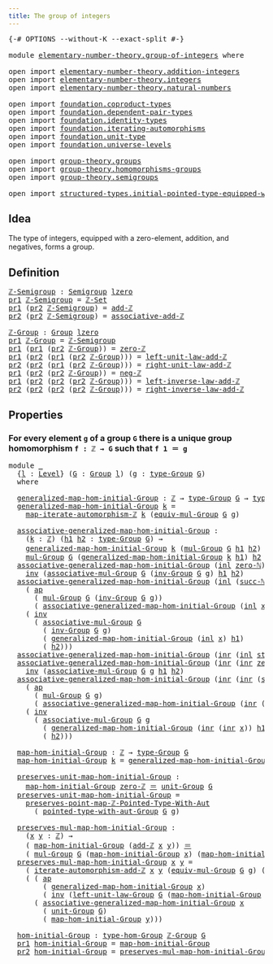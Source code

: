 ```yaml
---
title: The group of integers
---
```


<pre class="Agda"><a id="47" class="Symbol">{-#</a> <a id="51" class="Keyword">OPTIONS</a> <a id="59" class="Pragma">--without-K</a> <a id="71" class="Pragma">--exact-split</a> <a id="85" class="Symbol">#-}</a>

<a id="90" class="Keyword">module</a> <a id="97" href="elementary-number-theory.group-of-integers.html" class="Module">elementary-number-theory.group-of-integers</a> <a id="140" class="Keyword">where</a>

<a id="147" class="Keyword">open</a> <a id="152" class="Keyword">import</a> <a id="159" href="elementary-number-theory.addition-integers.html" class="Module">elementary-number-theory.addition-integers</a>
<a id="202" class="Keyword">open</a> <a id="207" class="Keyword">import</a> <a id="214" href="elementary-number-theory.integers.html" class="Module">elementary-number-theory.integers</a>
<a id="248" class="Keyword">open</a> <a id="253" class="Keyword">import</a> <a id="260" href="elementary-number-theory.natural-numbers.html" class="Module">elementary-number-theory.natural-numbers</a>

<a id="302" class="Keyword">open</a> <a id="307" class="Keyword">import</a> <a id="314" href="foundation.coproduct-types.html" class="Module">foundation.coproduct-types</a>
<a id="341" class="Keyword">open</a> <a id="346" class="Keyword">import</a> <a id="353" href="foundation.dependent-pair-types.html" class="Module">foundation.dependent-pair-types</a>
<a id="385" class="Keyword">open</a> <a id="390" class="Keyword">import</a> <a id="397" href="foundation.identity-types.html" class="Module">foundation.identity-types</a>
<a id="423" class="Keyword">open</a> <a id="428" class="Keyword">import</a> <a id="435" href="foundation.iterating-automorphisms.html" class="Module">foundation.iterating-automorphisms</a>
<a id="470" class="Keyword">open</a> <a id="475" class="Keyword">import</a> <a id="482" href="foundation.unit-type.html" class="Module">foundation.unit-type</a>
<a id="503" class="Keyword">open</a> <a id="508" class="Keyword">import</a> <a id="515" href="foundation.universe-levels.html" class="Module">foundation.universe-levels</a>

<a id="543" class="Keyword">open</a> <a id="548" class="Keyword">import</a> <a id="555" href="group-theory.groups.html" class="Module">group-theory.groups</a>
<a id="575" class="Keyword">open</a> <a id="580" class="Keyword">import</a> <a id="587" href="group-theory.homomorphisms-groups.html" class="Module">group-theory.homomorphisms-groups</a>
<a id="621" class="Keyword">open</a> <a id="626" class="Keyword">import</a> <a id="633" href="group-theory.semigroups.html" class="Module">group-theory.semigroups</a>

<a id="658" class="Keyword">open</a> <a id="663" class="Keyword">import</a> <a id="670" href="structured-types.initial-pointed-type-equipped-with-automorphism.html" class="Module">structured-types.initial-pointed-type-equipped-with-automorphism</a>
</pre>
## Idea

The type of integers, equipped with a zero-element, addition, and negatives, forms a group.

## Definition

<pre class="Agda"><a id="ℤ-Semigroup"></a><a id="865" href="elementary-number-theory.group-of-integers.html#865" class="Function">ℤ-Semigroup</a> <a id="877" class="Symbol">:</a> <a id="879" href="group-theory.semigroups.html#750" class="Function">Semigroup</a> <a id="889" href="Agda.Primitive.html#764" class="Primitive">lzero</a>
<a id="895" href="foundation-core.dependent-pair-types.html#605" class="Field">pr1</a> <a id="899" href="elementary-number-theory.group-of-integers.html#865" class="Function">ℤ-Semigroup</a> <a id="911" class="Symbol">=</a> <a id="913" href="elementary-number-theory.integers.html#4352" class="Function">ℤ-Set</a>
<a id="919" href="foundation-core.dependent-pair-types.html#605" class="Field">pr1</a> <a id="923" class="Symbol">(</a><a id="924" href="foundation-core.dependent-pair-types.html#617" class="Field">pr2</a> <a id="928" href="elementary-number-theory.group-of-integers.html#865" class="Function">ℤ-Semigroup</a><a id="939" class="Symbol">)</a> <a id="941" class="Symbol">=</a> <a id="943" href="elementary-number-theory.addition-integers.html#1631" class="Function">add-ℤ</a>
<a id="949" href="foundation-core.dependent-pair-types.html#617" class="Field">pr2</a> <a id="953" class="Symbol">(</a><a id="954" href="foundation-core.dependent-pair-types.html#617" class="Field">pr2</a> <a id="958" href="elementary-number-theory.group-of-integers.html#865" class="Function">ℤ-Semigroup</a><a id="969" class="Symbol">)</a> <a id="971" class="Symbol">=</a> <a id="973" href="elementary-number-theory.addition-integers.html#5386" class="Function">associative-add-ℤ</a>

<a id="ℤ-Group"></a><a id="992" href="elementary-number-theory.group-of-integers.html#992" class="Function">ℤ-Group</a> <a id="1000" class="Symbol">:</a> <a id="1002" href="group-theory.groups.html#2650" class="Function">Group</a> <a id="1008" href="Agda.Primitive.html#764" class="Primitive">lzero</a>
<a id="1014" href="foundation-core.dependent-pair-types.html#605" class="Field">pr1</a> <a id="1018" href="elementary-number-theory.group-of-integers.html#992" class="Function">ℤ-Group</a> <a id="1026" class="Symbol">=</a> <a id="1028" href="elementary-number-theory.group-of-integers.html#865" class="Function">ℤ-Semigroup</a>
<a id="1040" href="foundation-core.dependent-pair-types.html#605" class="Field">pr1</a> <a id="1044" class="Symbol">(</a><a id="1045" href="foundation-core.dependent-pair-types.html#605" class="Field">pr1</a> <a id="1049" class="Symbol">(</a><a id="1050" href="foundation-core.dependent-pair-types.html#617" class="Field">pr2</a> <a id="1054" href="elementary-number-theory.group-of-integers.html#992" class="Function">ℤ-Group</a><a id="1061" class="Symbol">))</a> <a id="1064" class="Symbol">=</a> <a id="1066" href="elementary-number-theory.integers.html#2321" class="Function">zero-ℤ</a>
<a id="1073" href="foundation-core.dependent-pair-types.html#605" class="Field">pr1</a> <a id="1077" class="Symbol">(</a><a id="1078" href="foundation-core.dependent-pair-types.html#617" class="Field">pr2</a> <a id="1082" class="Symbol">(</a><a id="1083" href="foundation-core.dependent-pair-types.html#605" class="Field">pr1</a> <a id="1087" class="Symbol">(</a><a id="1088" href="foundation-core.dependent-pair-types.html#617" class="Field">pr2</a> <a id="1092" href="elementary-number-theory.group-of-integers.html#992" class="Function">ℤ-Group</a><a id="1099" class="Symbol">)))</a> <a id="1103" class="Symbol">=</a> <a id="1105" href="elementary-number-theory.addition-integers.html#2083" class="Function">left-unit-law-add-ℤ</a>
<a id="1125" href="foundation-core.dependent-pair-types.html#617" class="Field">pr2</a> <a id="1129" class="Symbol">(</a><a id="1130" href="foundation-core.dependent-pair-types.html#617" class="Field">pr2</a> <a id="1134" class="Symbol">(</a><a id="1135" href="foundation-core.dependent-pair-types.html#605" class="Field">pr1</a> <a id="1139" class="Symbol">(</a><a id="1140" href="foundation-core.dependent-pair-types.html#617" class="Field">pr2</a> <a id="1144" href="elementary-number-theory.group-of-integers.html#992" class="Function">ℤ-Group</a><a id="1151" class="Symbol">)))</a> <a id="1155" class="Symbol">=</a> <a id="1157" href="elementary-number-theory.addition-integers.html#2174" class="Function">right-unit-law-add-ℤ</a>
<a id="1178" href="foundation-core.dependent-pair-types.html#605" class="Field">pr1</a> <a id="1182" class="Symbol">(</a><a id="1183" href="foundation-core.dependent-pair-types.html#617" class="Field">pr2</a> <a id="1187" class="Symbol">(</a><a id="1188" href="foundation-core.dependent-pair-types.html#617" class="Field">pr2</a> <a id="1192" href="elementary-number-theory.group-of-integers.html#992" class="Function">ℤ-Group</a><a id="1199" class="Symbol">))</a> <a id="1202" class="Symbol">=</a> <a id="1204" href="elementary-number-theory.integers.html#4087" class="Function">neg-ℤ</a>
<a id="1210" href="foundation-core.dependent-pair-types.html#605" class="Field">pr1</a> <a id="1214" class="Symbol">(</a><a id="1215" href="foundation-core.dependent-pair-types.html#617" class="Field">pr2</a> <a id="1219" class="Symbol">(</a><a id="1220" href="foundation-core.dependent-pair-types.html#617" class="Field">pr2</a> <a id="1224" class="Symbol">(</a><a id="1225" href="foundation-core.dependent-pair-types.html#617" class="Field">pr2</a> <a id="1229" href="elementary-number-theory.group-of-integers.html#992" class="Function">ℤ-Group</a><a id="1236" class="Symbol">)))</a> <a id="1240" class="Symbol">=</a> <a id="1242" href="elementary-number-theory.addition-integers.html#7305" class="Function">left-inverse-law-add-ℤ</a>
<a id="1265" href="foundation-core.dependent-pair-types.html#617" class="Field">pr2</a> <a id="1269" class="Symbol">(</a><a id="1270" href="foundation-core.dependent-pair-types.html#617" class="Field">pr2</a> <a id="1274" class="Symbol">(</a><a id="1275" href="foundation-core.dependent-pair-types.html#617" class="Field">pr2</a> <a id="1279" class="Symbol">(</a><a id="1280" href="foundation-core.dependent-pair-types.html#617" class="Field">pr2</a> <a id="1284" href="elementary-number-theory.group-of-integers.html#992" class="Function">ℤ-Group</a><a id="1291" class="Symbol">)))</a> <a id="1295" class="Symbol">=</a> <a id="1297" href="elementary-number-theory.addition-integers.html#7811" class="Function">right-inverse-law-add-ℤ</a>
</pre>
## Properties

### For every element `g` of a group `G` there is a unique group homomorphism `f : ℤ → G` such that `f 1 ＝ g`

<pre class="Agda"><a id="1460" class="Keyword">module</a> <a id="1467" href="elementary-number-theory.group-of-integers.html#1467" class="Module">_</a>
  <a id="1471" class="Symbol">{</a><a id="1472" href="elementary-number-theory.group-of-integers.html#1472" class="Bound">l</a> <a id="1474" class="Symbol">:</a> <a id="1476" href="Agda.Primitive.html#597" class="Postulate">Level</a><a id="1481" class="Symbol">}</a> <a id="1483" class="Symbol">(</a><a id="1484" href="elementary-number-theory.group-of-integers.html#1484" class="Bound">G</a> <a id="1486" class="Symbol">:</a> <a id="1488" href="group-theory.groups.html#2650" class="Function">Group</a> <a id="1494" href="elementary-number-theory.group-of-integers.html#1472" class="Bound">l</a><a id="1495" class="Symbol">)</a> <a id="1497" class="Symbol">(</a><a id="1498" href="elementary-number-theory.group-of-integers.html#1498" class="Bound">g</a> <a id="1500" class="Symbol">:</a> <a id="1502" href="group-theory.groups.html#2893" class="Function">type-Group</a> <a id="1513" href="elementary-number-theory.group-of-integers.html#1484" class="Bound">G</a><a id="1514" class="Symbol">)</a>
  <a id="1518" class="Keyword">where</a>

  <a id="1527" href="elementary-number-theory.group-of-integers.html#1527" class="Function">generalized-map-hom-initial-Group</a> <a id="1561" class="Symbol">:</a> <a id="1563" href="elementary-number-theory.integers.html#2078" class="Function">ℤ</a> <a id="1565" class="Symbol">→</a> <a id="1567" href="group-theory.groups.html#2893" class="Function">type-Group</a> <a id="1578" href="elementary-number-theory.group-of-integers.html#1484" class="Bound">G</a> <a id="1580" class="Symbol">→</a> <a id="1582" href="group-theory.groups.html#2893" class="Function">type-Group</a> <a id="1593" href="elementary-number-theory.group-of-integers.html#1484" class="Bound">G</a>
  <a id="1597" href="elementary-number-theory.group-of-integers.html#1527" class="Function">generalized-map-hom-initial-Group</a> <a id="1631" href="elementary-number-theory.group-of-integers.html#1631" class="Bound">k</a> <a id="1633" class="Symbol">=</a>
    <a id="1639" href="foundation.iterating-automorphisms.html#2989" class="Function">map-iterate-automorphism-ℤ</a> <a id="1666" href="elementary-number-theory.group-of-integers.html#1631" class="Bound">k</a> <a id="1668" class="Symbol">(</a><a id="1669" href="group-theory.groups.html#5871" class="Function">equiv-mul-Group</a> <a id="1685" href="elementary-number-theory.group-of-integers.html#1484" class="Bound">G</a> <a id="1687" href="elementary-number-theory.group-of-integers.html#1498" class="Bound">g</a><a id="1688" class="Symbol">)</a>

  <a id="1693" href="elementary-number-theory.group-of-integers.html#1693" class="Function">associative-generalized-map-hom-initial-Group</a> <a id="1739" class="Symbol">:</a>
    <a id="1745" class="Symbol">(</a><a id="1746" href="elementary-number-theory.group-of-integers.html#1746" class="Bound">k</a> <a id="1748" class="Symbol">:</a> <a id="1750" href="elementary-number-theory.integers.html#2078" class="Function">ℤ</a><a id="1751" class="Symbol">)</a> <a id="1753" class="Symbol">(</a><a id="1754" href="elementary-number-theory.group-of-integers.html#1754" class="Bound">h1</a> <a id="1757" href="elementary-number-theory.group-of-integers.html#1757" class="Bound">h2</a> <a id="1760" class="Symbol">:</a> <a id="1762" href="group-theory.groups.html#2893" class="Function">type-Group</a> <a id="1773" href="elementary-number-theory.group-of-integers.html#1484" class="Bound">G</a><a id="1774" class="Symbol">)</a> <a id="1776" class="Symbol">→</a>
    <a id="1782" href="elementary-number-theory.group-of-integers.html#1527" class="Function">generalized-map-hom-initial-Group</a> <a id="1816" href="elementary-number-theory.group-of-integers.html#1746" class="Bound">k</a> <a id="1818" class="Symbol">(</a><a id="1819" href="group-theory.groups.html#3138" class="Function">mul-Group</a> <a id="1829" href="elementary-number-theory.group-of-integers.html#1484" class="Bound">G</a> <a id="1831" href="elementary-number-theory.group-of-integers.html#1754" class="Bound">h1</a> <a id="1834" href="elementary-number-theory.group-of-integers.html#1757" class="Bound">h2</a><a id="1836" class="Symbol">)</a> <a id="1838" href="foundation-core.identity-types.html#1865" class="Function Operator">＝</a>
    <a id="1844" href="group-theory.groups.html#3138" class="Function">mul-Group</a> <a id="1854" href="elementary-number-theory.group-of-integers.html#1484" class="Bound">G</a> <a id="1856" class="Symbol">(</a><a id="1857" href="elementary-number-theory.group-of-integers.html#1527" class="Function">generalized-map-hom-initial-Group</a> <a id="1891" href="elementary-number-theory.group-of-integers.html#1746" class="Bound">k</a> <a id="1893" href="elementary-number-theory.group-of-integers.html#1754" class="Bound">h1</a><a id="1895" class="Symbol">)</a> <a id="1897" href="elementary-number-theory.group-of-integers.html#1757" class="Bound">h2</a>
  <a id="1902" href="elementary-number-theory.group-of-integers.html#1693" class="Function">associative-generalized-map-hom-initial-Group</a> <a id="1948" class="Symbol">(</a><a id="1949" href="foundation.coproduct-types.html#1250" class="InductiveConstructor">inl</a> <a id="1953" href="elementary-number-theory.natural-numbers.html#1569" class="InductiveConstructor">zero-ℕ</a><a id="1959" class="Symbol">)</a> <a id="1961" href="elementary-number-theory.group-of-integers.html#1961" class="Bound">h1</a> <a id="1964" href="elementary-number-theory.group-of-integers.html#1964" class="Bound">h2</a> <a id="1967" class="Symbol">=</a>
    <a id="1973" href="foundation-core.identity-types.html#2729" class="Function">inv</a> <a id="1977" class="Symbol">(</a><a id="1978" href="group-theory.groups.html#3487" class="Function">associative-mul-Group</a> <a id="2000" href="elementary-number-theory.group-of-integers.html#1484" class="Bound">G</a> <a id="2002" class="Symbol">(</a><a id="2003" href="group-theory.groups.html#4841" class="Function">inv-Group</a> <a id="2013" href="elementary-number-theory.group-of-integers.html#1484" class="Bound">G</a> <a id="2015" href="elementary-number-theory.group-of-integers.html#1498" class="Bound">g</a><a id="2016" class="Symbol">)</a> <a id="2018" href="elementary-number-theory.group-of-integers.html#1961" class="Bound">h1</a> <a id="2021" href="elementary-number-theory.group-of-integers.html#1964" class="Bound">h2</a><a id="2023" class="Symbol">)</a>
  <a id="2027" href="elementary-number-theory.group-of-integers.html#1693" class="Function">associative-generalized-map-hom-initial-Group</a> <a id="2073" class="Symbol">(</a><a id="2074" href="foundation.coproduct-types.html#1250" class="InductiveConstructor">inl</a> <a id="2078" class="Symbol">(</a><a id="2079" href="elementary-number-theory.natural-numbers.html#1582" class="InductiveConstructor">succ-ℕ</a> <a id="2086" href="elementary-number-theory.group-of-integers.html#2086" class="Bound">x</a><a id="2087" class="Symbol">))</a> <a id="2090" href="elementary-number-theory.group-of-integers.html#2090" class="Bound">h1</a> <a id="2093" href="elementary-number-theory.group-of-integers.html#2093" class="Bound">h2</a> <a id="2096" class="Symbol">=</a>
    <a id="2102" class="Symbol">(</a> <a id="2104" href="foundation-core.identity-types.html#4003" class="Function">ap</a>
      <a id="2113" class="Symbol">(</a> <a id="2115" href="group-theory.groups.html#3138" class="Function">mul-Group</a> <a id="2125" href="elementary-number-theory.group-of-integers.html#1484" class="Bound">G</a> <a id="2127" class="Symbol">(</a><a id="2128" href="group-theory.groups.html#4841" class="Function">inv-Group</a> <a id="2138" href="elementary-number-theory.group-of-integers.html#1484" class="Bound">G</a> <a id="2140" href="elementary-number-theory.group-of-integers.html#1498" class="Bound">g</a><a id="2141" class="Symbol">))</a>
      <a id="2150" class="Symbol">(</a> <a id="2152" href="elementary-number-theory.group-of-integers.html#1693" class="Function">associative-generalized-map-hom-initial-Group</a> <a id="2198" class="Symbol">(</a><a id="2199" href="foundation.coproduct-types.html#1250" class="InductiveConstructor">inl</a> <a id="2203" href="elementary-number-theory.group-of-integers.html#2086" class="Bound">x</a><a id="2204" class="Symbol">)</a> <a id="2206" href="elementary-number-theory.group-of-integers.html#2090" class="Bound">h1</a> <a id="2209" href="elementary-number-theory.group-of-integers.html#2093" class="Bound">h2</a><a id="2211" class="Symbol">))</a> <a id="2214" href="foundation-core.identity-types.html#2425" class="Function Operator">∙</a>
    <a id="2220" class="Symbol">(</a> <a id="2222" href="foundation-core.identity-types.html#2729" class="Function">inv</a>
      <a id="2232" class="Symbol">(</a> <a id="2234" href="group-theory.groups.html#3487" class="Function">associative-mul-Group</a> <a id="2256" href="elementary-number-theory.group-of-integers.html#1484" class="Bound">G</a>
        <a id="2266" class="Symbol">(</a> <a id="2268" href="group-theory.groups.html#4841" class="Function">inv-Group</a> <a id="2278" href="elementary-number-theory.group-of-integers.html#1484" class="Bound">G</a> <a id="2280" href="elementary-number-theory.group-of-integers.html#1498" class="Bound">g</a><a id="2281" class="Symbol">)</a>
        <a id="2291" class="Symbol">(</a> <a id="2293" href="elementary-number-theory.group-of-integers.html#1527" class="Function">generalized-map-hom-initial-Group</a> <a id="2327" class="Symbol">(</a><a id="2328" href="foundation.coproduct-types.html#1250" class="InductiveConstructor">inl</a> <a id="2332" href="elementary-number-theory.group-of-integers.html#2086" class="Bound">x</a><a id="2333" class="Symbol">)</a> <a id="2335" href="elementary-number-theory.group-of-integers.html#2090" class="Bound">h1</a><a id="2337" class="Symbol">)</a>
        <a id="2347" class="Symbol">(</a> <a id="2349" href="elementary-number-theory.group-of-integers.html#2093" class="Bound">h2</a><a id="2351" class="Symbol">)))</a>
  <a id="2357" href="elementary-number-theory.group-of-integers.html#1693" class="Function">associative-generalized-map-hom-initial-Group</a> <a id="2403" class="Symbol">(</a><a id="2404" href="foundation.coproduct-types.html#1268" class="InductiveConstructor">inr</a> <a id="2408" class="Symbol">(</a><a id="2409" href="foundation.coproduct-types.html#1250" class="InductiveConstructor">inl</a> <a id="2413" href="foundation.unit-type.html#1108" class="InductiveConstructor">star</a><a id="2417" class="Symbol">))</a> <a id="2420" href="elementary-number-theory.group-of-integers.html#2420" class="Bound">h1</a> <a id="2423" href="elementary-number-theory.group-of-integers.html#2423" class="Bound">h2</a> <a id="2426" class="Symbol">=</a> <a id="2428" href="foundation-core.identity-types.html#1820" class="InductiveConstructor">refl</a>
  <a id="2435" href="elementary-number-theory.group-of-integers.html#1693" class="Function">associative-generalized-map-hom-initial-Group</a> <a id="2481" class="Symbol">(</a><a id="2482" href="foundation.coproduct-types.html#1268" class="InductiveConstructor">inr</a> <a id="2486" class="Symbol">(</a><a id="2487" href="foundation.coproduct-types.html#1268" class="InductiveConstructor">inr</a> <a id="2491" href="elementary-number-theory.natural-numbers.html#1569" class="InductiveConstructor">zero-ℕ</a><a id="2497" class="Symbol">))</a> <a id="2500" href="elementary-number-theory.group-of-integers.html#2500" class="Bound">h1</a> <a id="2503" href="elementary-number-theory.group-of-integers.html#2503" class="Bound">h2</a> <a id="2506" class="Symbol">=</a>
    <a id="2512" href="foundation-core.identity-types.html#2729" class="Function">inv</a> <a id="2516" class="Symbol">(</a><a id="2517" href="group-theory.groups.html#3487" class="Function">associative-mul-Group</a> <a id="2539" href="elementary-number-theory.group-of-integers.html#1484" class="Bound">G</a> <a id="2541" href="elementary-number-theory.group-of-integers.html#1498" class="Bound">g</a> <a id="2543" href="elementary-number-theory.group-of-integers.html#2500" class="Bound">h1</a> <a id="2546" href="elementary-number-theory.group-of-integers.html#2503" class="Bound">h2</a><a id="2548" class="Symbol">)</a>
  <a id="2552" href="elementary-number-theory.group-of-integers.html#1693" class="Function">associative-generalized-map-hom-initial-Group</a> <a id="2598" class="Symbol">(</a><a id="2599" href="foundation.coproduct-types.html#1268" class="InductiveConstructor">inr</a> <a id="2603" class="Symbol">(</a><a id="2604" href="foundation.coproduct-types.html#1268" class="InductiveConstructor">inr</a> <a id="2608" class="Symbol">(</a><a id="2609" href="elementary-number-theory.natural-numbers.html#1582" class="InductiveConstructor">succ-ℕ</a> <a id="2616" href="elementary-number-theory.group-of-integers.html#2616" class="Bound">x</a><a id="2617" class="Symbol">)))</a> <a id="2621" href="elementary-number-theory.group-of-integers.html#2621" class="Bound">h1</a> <a id="2624" href="elementary-number-theory.group-of-integers.html#2624" class="Bound">h2</a> <a id="2627" class="Symbol">=</a>
    <a id="2633" class="Symbol">(</a> <a id="2635" href="foundation-core.identity-types.html#4003" class="Function">ap</a>
      <a id="2644" class="Symbol">(</a> <a id="2646" href="group-theory.groups.html#3138" class="Function">mul-Group</a> <a id="2656" href="elementary-number-theory.group-of-integers.html#1484" class="Bound">G</a> <a id="2658" href="elementary-number-theory.group-of-integers.html#1498" class="Bound">g</a><a id="2659" class="Symbol">)</a>
      <a id="2667" class="Symbol">(</a> <a id="2669" href="elementary-number-theory.group-of-integers.html#1693" class="Function">associative-generalized-map-hom-initial-Group</a> <a id="2715" class="Symbol">(</a><a id="2716" href="foundation.coproduct-types.html#1268" class="InductiveConstructor">inr</a> <a id="2720" class="Symbol">(</a><a id="2721" href="foundation.coproduct-types.html#1268" class="InductiveConstructor">inr</a> <a id="2725" href="elementary-number-theory.group-of-integers.html#2616" class="Bound">x</a><a id="2726" class="Symbol">))</a> <a id="2729" href="elementary-number-theory.group-of-integers.html#2621" class="Bound">h1</a> <a id="2732" href="elementary-number-theory.group-of-integers.html#2624" class="Bound">h2</a><a id="2734" class="Symbol">))</a> <a id="2737" href="foundation-core.identity-types.html#2425" class="Function Operator">∙</a>
    <a id="2743" class="Symbol">(</a> <a id="2745" href="foundation-core.identity-types.html#2729" class="Function">inv</a>
      <a id="2755" class="Symbol">(</a> <a id="2757" href="group-theory.groups.html#3487" class="Function">associative-mul-Group</a> <a id="2779" href="elementary-number-theory.group-of-integers.html#1484" class="Bound">G</a> <a id="2781" href="elementary-number-theory.group-of-integers.html#1498" class="Bound">g</a>
        <a id="2791" class="Symbol">(</a> <a id="2793" href="elementary-number-theory.group-of-integers.html#1527" class="Function">generalized-map-hom-initial-Group</a> <a id="2827" class="Symbol">(</a><a id="2828" href="foundation.coproduct-types.html#1268" class="InductiveConstructor">inr</a> <a id="2832" class="Symbol">(</a><a id="2833" href="foundation.coproduct-types.html#1268" class="InductiveConstructor">inr</a> <a id="2837" href="elementary-number-theory.group-of-integers.html#2616" class="Bound">x</a><a id="2838" class="Symbol">))</a> <a id="2841" href="elementary-number-theory.group-of-integers.html#2621" class="Bound">h1</a><a id="2843" class="Symbol">)</a>
        <a id="2853" class="Symbol">(</a> <a id="2855" href="elementary-number-theory.group-of-integers.html#2624" class="Bound">h2</a><a id="2857" class="Symbol">)))</a>
  
  <a id="2866" href="elementary-number-theory.group-of-integers.html#2866" class="Function">map-hom-initial-Group</a> <a id="2888" class="Symbol">:</a> <a id="2890" href="elementary-number-theory.integers.html#2078" class="Function">ℤ</a> <a id="2892" class="Symbol">→</a> <a id="2894" href="group-theory.groups.html#2893" class="Function">type-Group</a> <a id="2905" href="elementary-number-theory.group-of-integers.html#1484" class="Bound">G</a>
  <a id="2909" href="elementary-number-theory.group-of-integers.html#2866" class="Function">map-hom-initial-Group</a> <a id="2931" href="elementary-number-theory.group-of-integers.html#2931" class="Bound">k</a> <a id="2933" class="Symbol">=</a> <a id="2935" href="elementary-number-theory.group-of-integers.html#1527" class="Function">generalized-map-hom-initial-Group</a> <a id="2969" href="elementary-number-theory.group-of-integers.html#2931" class="Bound">k</a> <a id="2971" class="Symbol">(</a><a id="2972" href="group-theory.groups.html#3937" class="Function">unit-Group</a> <a id="2983" href="elementary-number-theory.group-of-integers.html#1484" class="Bound">G</a><a id="2984" class="Symbol">)</a>

  <a id="2989" href="elementary-number-theory.group-of-integers.html#2989" class="Function">preserves-unit-map-hom-initial-Group</a> <a id="3026" class="Symbol">:</a>
    <a id="3032" href="elementary-number-theory.group-of-integers.html#2866" class="Function">map-hom-initial-Group</a> <a id="3054" href="elementary-number-theory.integers.html#2321" class="Function">zero-ℤ</a> <a id="3061" href="foundation-core.identity-types.html#1865" class="Function Operator">＝</a> <a id="3063" href="group-theory.groups.html#3937" class="Function">unit-Group</a> <a id="3074" href="elementary-number-theory.group-of-integers.html#1484" class="Bound">G</a>
  <a id="3078" href="elementary-number-theory.group-of-integers.html#2989" class="Function">preserves-unit-map-hom-initial-Group</a> <a id="3115" class="Symbol">=</a>
    <a id="3121" href="structured-types.initial-pointed-type-equipped-with-automorphism.html#1512" class="Function">preserves-point-map-ℤ-Pointed-Type-With-Aut</a>
      <a id="3171" class="Symbol">(</a> <a id="3173" href="group-theory.groups.html#11249" class="Function">pointed-type-with-aut-Group</a> <a id="3201" href="elementary-number-theory.group-of-integers.html#1484" class="Bound">G</a> <a id="3203" href="elementary-number-theory.group-of-integers.html#1498" class="Bound">g</a><a id="3204" class="Symbol">)</a>

  <a id="3209" href="elementary-number-theory.group-of-integers.html#3209" class="Function">preserves-mul-map-hom-initial-Group</a> <a id="3245" class="Symbol">:</a>
    <a id="3251" class="Symbol">(</a><a id="3252" href="elementary-number-theory.group-of-integers.html#3252" class="Bound">x</a> <a id="3254" href="elementary-number-theory.group-of-integers.html#3254" class="Bound">y</a> <a id="3256" class="Symbol">:</a> <a id="3258" href="elementary-number-theory.integers.html#2078" class="Function">ℤ</a><a id="3259" class="Symbol">)</a> <a id="3261" class="Symbol">→</a>
    <a id="3267" class="Symbol">(</a> <a id="3269" href="elementary-number-theory.group-of-integers.html#2866" class="Function">map-hom-initial-Group</a> <a id="3291" class="Symbol">(</a><a id="3292" href="elementary-number-theory.addition-integers.html#1631" class="Function">add-ℤ</a> <a id="3298" href="elementary-number-theory.group-of-integers.html#3252" class="Bound">x</a> <a id="3300" href="elementary-number-theory.group-of-integers.html#3254" class="Bound">y</a><a id="3301" class="Symbol">))</a> <a id="3304" href="foundation-core.identity-types.html#1865" class="Function Operator">＝</a>
    <a id="3310" class="Symbol">(</a> <a id="3312" href="group-theory.groups.html#3138" class="Function">mul-Group</a> <a id="3322" href="elementary-number-theory.group-of-integers.html#1484" class="Bound">G</a> <a id="3324" class="Symbol">(</a><a id="3325" href="elementary-number-theory.group-of-integers.html#2866" class="Function">map-hom-initial-Group</a> <a id="3347" href="elementary-number-theory.group-of-integers.html#3252" class="Bound">x</a><a id="3348" class="Symbol">)</a> <a id="3350" class="Symbol">(</a><a id="3351" href="elementary-number-theory.group-of-integers.html#2866" class="Function">map-hom-initial-Group</a> <a id="3373" href="elementary-number-theory.group-of-integers.html#3254" class="Bound">y</a><a id="3374" class="Symbol">))</a>
  <a id="3379" href="elementary-number-theory.group-of-integers.html#3209" class="Function">preserves-mul-map-hom-initial-Group</a> <a id="3415" href="elementary-number-theory.group-of-integers.html#3415" class="Bound">x</a> <a id="3417" href="elementary-number-theory.group-of-integers.html#3417" class="Bound">y</a> <a id="3419" class="Symbol">=</a>
    <a id="3425" class="Symbol">(</a> <a id="3427" href="foundation.iterating-automorphisms.html#9298" class="Function">iterate-automorphism-add-ℤ</a> <a id="3454" href="elementary-number-theory.group-of-integers.html#3415" class="Bound">x</a> <a id="3456" href="elementary-number-theory.group-of-integers.html#3417" class="Bound">y</a> <a id="3458" class="Symbol">(</a><a id="3459" href="group-theory.groups.html#5871" class="Function">equiv-mul-Group</a> <a id="3475" href="elementary-number-theory.group-of-integers.html#1484" class="Bound">G</a> <a id="3477" href="elementary-number-theory.group-of-integers.html#1498" class="Bound">g</a><a id="3478" class="Symbol">)</a> <a id="3480" class="Symbol">(</a><a id="3481" href="group-theory.groups.html#3937" class="Function">unit-Group</a> <a id="3492" href="elementary-number-theory.group-of-integers.html#1484" class="Bound">G</a><a id="3493" class="Symbol">))</a> <a id="3496" href="foundation-core.identity-types.html#2425" class="Function Operator">∙</a>
    <a id="3502" class="Symbol">(</a> <a id="3504" class="Symbol">(</a> <a id="3506" href="foundation-core.identity-types.html#4003" class="Function">ap</a>
        <a id="3517" class="Symbol">(</a> <a id="3519" href="elementary-number-theory.group-of-integers.html#1527" class="Function">generalized-map-hom-initial-Group</a> <a id="3553" href="elementary-number-theory.group-of-integers.html#3415" class="Bound">x</a><a id="3554" class="Symbol">)</a>
        <a id="3564" class="Symbol">(</a> <a id="3566" href="foundation-core.identity-types.html#2729" class="Function">inv</a> <a id="3570" class="Symbol">(</a><a id="3571" href="group-theory.groups.html#4354" class="Function">left-unit-law-Group</a> <a id="3591" href="elementary-number-theory.group-of-integers.html#1484" class="Bound">G</a> <a id="3593" class="Symbol">(</a><a id="3594" href="elementary-number-theory.group-of-integers.html#2866" class="Function">map-hom-initial-Group</a> <a id="3616" href="elementary-number-theory.group-of-integers.html#3417" class="Bound">y</a><a id="3617" class="Symbol">))))</a> <a id="3622" href="foundation-core.identity-types.html#2425" class="Function Operator">∙</a>
      <a id="3630" class="Symbol">(</a> <a id="3632" href="elementary-number-theory.group-of-integers.html#1693" class="Function">associative-generalized-map-hom-initial-Group</a> <a id="3678" href="elementary-number-theory.group-of-integers.html#3415" class="Bound">x</a>
        <a id="3688" class="Symbol">(</a> <a id="3690" href="group-theory.groups.html#3937" class="Function">unit-Group</a> <a id="3701" href="elementary-number-theory.group-of-integers.html#1484" class="Bound">G</a><a id="3702" class="Symbol">)</a>
        <a id="3712" class="Symbol">(</a> <a id="3714" href="elementary-number-theory.group-of-integers.html#2866" class="Function">map-hom-initial-Group</a> <a id="3736" href="elementary-number-theory.group-of-integers.html#3417" class="Bound">y</a><a id="3737" class="Symbol">)))</a>

  <a id="3744" href="elementary-number-theory.group-of-integers.html#3744" class="Function">hom-initial-Group</a> <a id="3762" class="Symbol">:</a> <a id="3764" href="group-theory.homomorphisms-groups.html#1635" class="Function">type-hom-Group</a> <a id="3779" href="elementary-number-theory.group-of-integers.html#992" class="Function">ℤ-Group</a> <a id="3787" href="elementary-number-theory.group-of-integers.html#1484" class="Bound">G</a>
  <a id="3791" href="foundation-core.dependent-pair-types.html#605" class="Field">pr1</a> <a id="3795" href="elementary-number-theory.group-of-integers.html#3744" class="Function">hom-initial-Group</a> <a id="3813" class="Symbol">=</a> <a id="3815" href="elementary-number-theory.group-of-integers.html#2866" class="Function">map-hom-initial-Group</a>
  <a id="3839" href="foundation-core.dependent-pair-types.html#617" class="Field">pr2</a> <a id="3843" href="elementary-number-theory.group-of-integers.html#3744" class="Function">hom-initial-Group</a> <a id="3861" class="Symbol">=</a> <a id="3863" href="elementary-number-theory.group-of-integers.html#3209" class="Function">preserves-mul-map-hom-initial-Group</a>
</pre>